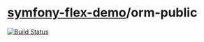 # [symfony-flex-demo](https://symfony-flex-demo.github.io)/orm-public

[![Build Status](https://travis-ci.org/symfony-flex-demo/orm-public.svg?branch=master)](https://travis-ci.org/symfony-flex-demo/orm-public)
